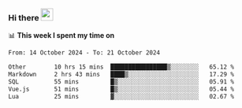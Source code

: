 ### Hi there <a href="https://www.gautamkrishnar.com/"><img src="https://media.giphy.com/media/hvRJCLFzcasrR4ia7z/giphy.gif" width="25px"></a>

📊 **This week I spent my time on**

<!--START_SECTION:waka-->

```txt
From: 14 October 2024 - To: 21 October 2024

Other        10 hrs 15 mins  ████████████████▒░░░░░░░░   65.12 %
Markdown     2 hrs 43 mins   ████▒░░░░░░░░░░░░░░░░░░░░   17.29 %
SQL          55 mins         █▒░░░░░░░░░░░░░░░░░░░░░░░   05.91 %
Vue.js       51 mins         █▒░░░░░░░░░░░░░░░░░░░░░░░   05.44 %
Lua          25 mins         ▓░░░░░░░░░░░░░░░░░░░░░░░░   02.67 %
```

<!--END_SECTION:waka-->

